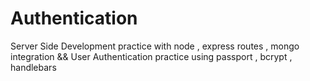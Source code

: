 # Authentication
Server Side Development practice with node , express routes , mongo integration && User Authentication practice using passport , bcrypt , handlebars

